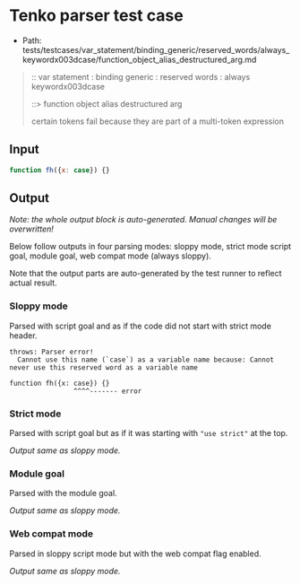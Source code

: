 # Tenko parser test case

- Path: tests/testcases/var_statement/binding_generic/reserved_words/always_keywordx003dcase/function_object_alias_destructured_arg.md

> :: var statement : binding generic : reserved words : always keywordx003dcase
>
> ::> function object alias destructured arg
>
> certain tokens fail because they are part of a multi-token expression

## Input

`````js
function fh({x: case}) {}
`````

## Output

_Note: the whole output block is auto-generated. Manual changes will be overwritten!_

Below follow outputs in four parsing modes: sloppy mode, strict mode script goal, module goal, web compat mode (always sloppy).

Note that the output parts are auto-generated by the test runner to reflect actual result.

### Sloppy mode

Parsed with script goal and as if the code did not start with strict mode header.

`````
throws: Parser error!
  Cannot use this name (`case`) as a variable name because: Cannot never use this reserved word as a variable name

function fh({x: case}) {}
                ^^^^------- error
`````

### Strict mode

Parsed with script goal but as if it was starting with `"use strict"` at the top.

_Output same as sloppy mode._

### Module goal

Parsed with the module goal.

_Output same as sloppy mode._

### Web compat mode

Parsed in sloppy script mode but with the web compat flag enabled.

_Output same as sloppy mode._
